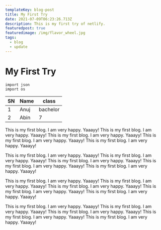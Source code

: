 ```yaml
---
templateKey: blog-post
title: My First Try
date: 2021-07-09T06:23:26.713Z
description: This is my first try of netlify.
featuredpost: true
featuredimage: /img/flavor_wheel.jpg
tags:
  - blog
  - update
---
```


# My First Try

```
import json
import os
```
|SN   | Name   | class	    |
----|----|----|
| 1   | Anuj   | bachelor|
| 2   | Abin     | 7            |

This is my first blog. I am very happy. Yaaayy! This is my first blog. I am very happy. Yaaayy! This is my first blog. I am very happy. Yaaayy! This is my first blog. I am very happy. Yaaayy! This is my first blog. I am very happy. Yaaayy!

This is my first blog. I am very happy. Yaaayy! This is my first blog. I am very happy. Yaaayy! This is my first blog. I am very happy. Yaaayy! This is my first blog. I am very happy. Yaaayy! This is my first blog. I am very happy. Yaaayy!

This is my first blog. I am very happy. Yaaayy! This is my first blog. I am very happy. Yaaayy! This is my first blog. I am very happy. Yaaayy! This is my first blog. I am very happy. Yaaayy! This is my first blog. I am very happy. Yaaayy!

This is my first blog. I am very happy. Yaaayy! This is my first blog. I am very happy. Yaaayy! This is my first blog. I am very happy. Yaaayy! This is my first blog. I am very happy. Yaaayy! This is my first blog. I am very happy. Yaaayy!